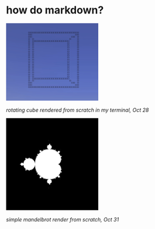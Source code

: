 # how do markdown?

<img src="./cube.gif" width="50%">

*rotating cube rendered from scratch in my terminal, Oct 28*

<img src="./brot-512.png" width="50%">

*simple mandelbrot render from scratch, Oct 31*